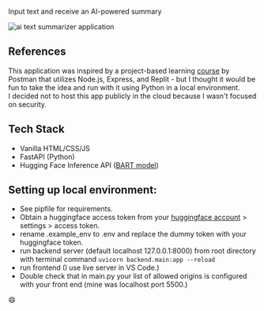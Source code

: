 Input text and receive an AI-powered summary

![ai text summarizer application](./aitextsummarizer.gif)

## References

This application was inspired by a project-based learning [course](https://academy.postman.com/project-ai-text-summarizer) by Postman that utilizes Node.js, Express, and Replit - but I thought it would be fun to take the idea and run with it using Python in a local environment.  
I decided not to host this app publicly in the cloud because I wasn't focused on security.

## Tech Stack

- Vanilla HTML/CSS/JS
- FastAPI (Python)
- Hugging Face Inference API ([BART model](https://huggingface.co/facebook/bart-large-cnn))

## Setting up local environment:

- See pipfile for requirements.
- Obtain a huggingface access token from your [huggingface account](https://huggingface.co) > settings > access token.
- rename .example_env to .env and replace the dummy token with your huggingface token.
- run backend server (default localhost 127.0.0.1:8000) from root directory with terminal command `uvicorn backend.main:app --reload`
- run frontend (I use live server in VS Code.)
- Double check that in main.py your list of allowed origins is configured with your front end (mine was localhost port 5500.)

:smile:
